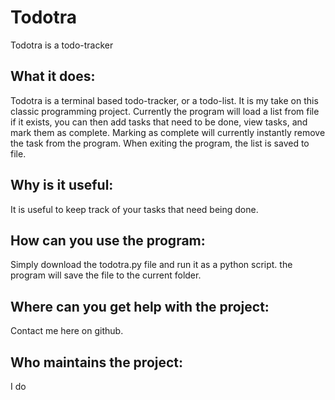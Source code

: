 # Todotra
Todotra is a todo-tracker
## What it does:
Todotra is a terminal based todo-tracker, or a todo-list. It is my take on this classic programming project. Currently the program will load a list from file if it exists, you can then add tasks that need to be done, view tasks, and mark them as complete. Marking as complete will currently instantly remove the task from the program. When exiting the program, the list is saved to file.
## Why is it useful:
It is useful to keep track of your tasks that need being done.
## How can you use the program:
Simply download the todotra.py file and run it as a python script. the program will save the file to the current folder.
## Where can you get help with the project:
Contact me here on github.
## Who maintains the project:
I do
